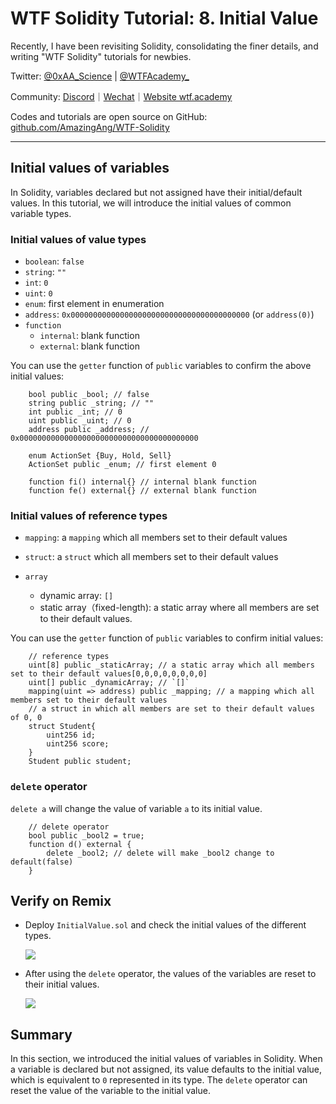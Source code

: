 # WTF Solidity Tutorial: 8. Initial Value

Recently, I have been revisiting Solidity, consolidating the finer details, and writing "WTF Solidity" tutorials for newbies. 

Twitter: [@0xAA_Science](https://twitter.com/0xAA_Science) | [@WTFAcademy_](https://twitter.com/WTFAcademy_)

Community: [Discord](https://discord.gg/5akcruXrsk)｜[Wechat](https://docs.google.com/forms/d/e/1FAIpQLSe4KGT8Sh6sJ7hedQRuIYirOoZK_85miz3dw7vA1-YjodgJ-A/viewform?usp=sf_link)｜[Website wtf.academy](https://wtf.academy)

Codes and tutorials are open source on GitHub: [github.com/AmazingAng/WTF-Solidity](https://github.com/AmazingAng/WTF-Solidity)


-----

## Initial values of variables

In Solidity, variables declared but not assigned have their initial/default values. In this tutorial, we will introduce the initial values of common variable types.

### Initial values of value types

- `boolean`: `false`
- `string`: `""`
- `int`: `0`
- `uint`: `0`
- `enum`: first element in enumeration 
- `address`: `0x0000000000000000000000000000000000000000` (or `address(0)`)
- `function`
    - `internal`: blank function
    - `external`: blank function

You can use the `getter` function of `public` variables to confirm the above initial values:

```solidity
    bool public _bool; // false
    string public _string; // ""
    int public _int; // 0
    uint public _uint; // 0
    address public _address; // 0x0000000000000000000000000000000000000000

    enum ActionSet {Buy, Hold, Sell}
    ActionSet public _enum; // first element 0

    function fi() internal{} // internal blank function
    function fe() external{} // external blank function
```

### Initial values of reference types

- `mapping`: a `mapping` which all members set to their default values
- `struct`: a `struct` which all members set to their default values

- `array`
    - dynamic array: `[]`
    - static array（fixed-length): a static array where all members are set to their default values.

You can use the `getter` function of `public` variables to confirm initial values:

```solidity
    // reference types
    uint[8] public _staticArray; // a static array which all members set to their default values[0,0,0,0,0,0,0,0]
    uint[] public _dynamicArray; // `[]`
    mapping(uint => address) public _mapping; // a mapping which all members set to their default values
    // a struct in which all members are set to their default values of 0, 0
    struct Student{
        uint256 id;
        uint256 score; 
    }
    Student public student;
```

### `delete` operator

`delete a` will change the value of variable `a` to its initial value.

```solidity
    // delete operator
    bool public _bool2 = true; 
    function d() external {
        delete _bool2; // delete will make _bool2 change to default(false)
    }
```

## Verify on Remix

- Deploy `InitialValue.sol` and check the initial values of the different types.

    ![](./img/8-1_en.jpg)

- After using the `delete` operator, the values of the variables are reset to their initial values.

    ![](./img/8-2_en.jpg)

## Summary

In this section, we introduced the initial values of variables in Solidity. When a variable is declared but not assigned, its value defaults to the initial value, which is equivalent to `0` represented in its type. The `delete` operator can reset the value of the variable to the initial value.
